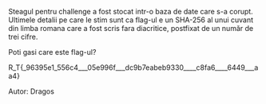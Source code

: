 Steagul pentru challenge a fost stocat intr-o baza de date care s-a corupt. Ultimele detalii pe care le stim sunt ca flag-ul e un SHA-256 al unui cuvant din limba romana care a fost scris fara diacritice, postfixat de un număr de trei cifre.

Poti gasi care este flag-ul?

R_T{_96395e1_556c4___05e996f___dc9b7eabeb9330____c8fa6____6449___aa4}

Autor: Dragos